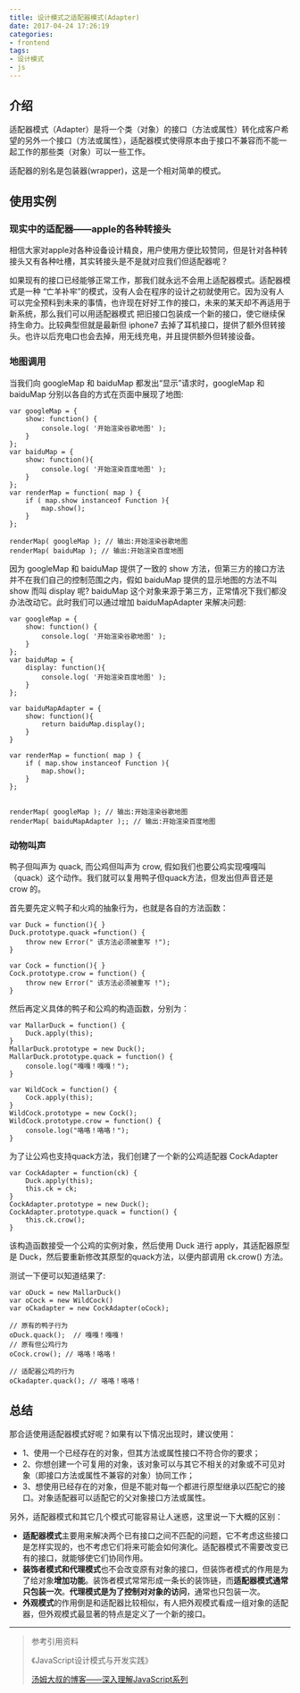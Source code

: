 ```yaml
---
title: 设计模式之适配器模式(Adapter)
date: 2017-04-24 17:26:19
categories:
- frontend
tags:
- 设计模式
- js
---
```


## 介绍

适配器模式（Adapter）是将一个类（对象）的接口（方法或属性）转化成客户希望的另外一个接口（方法或属性），适配器模式使得原本由于接口不兼容而不能一起工作的那些类（对象）可以一些工作。

适配器的别名是包装器(wrapper)，这是一个相对简单的模式。

## 使用实例

### 现实中的适配器——apple的各种转接头

相信大家对apple对各种设备设计精良，用户使用方便比较赞同，但是针对各种转接头又有各种吐槽，其实转接头是不是就对应我们但适配器呢？

<!--more-->

如果现有的接口已经能够正常工作，那我们就永远不会用上适配器模式。适配器模式是一种 “亡羊补牢”的模式，没有人会在程序的设计之初就使用它。因为没有人可以完全预料到未来的事情，也许现在好好工作的接口，未来的某天却不再适用于新系统，那么我们可以用适配器模式 把旧接口包装成一个新的接口，使它继续保持生命力。比较典型但就是最新但 iphone7 去掉了耳机接口，提供了额外但转接头。也许以后充电口也会去掉，用无线充电，并且提供额外但转接设备。


### 地图调用

当我们向 googleMap 和 baiduMap 都发出“显示”请求时，googleMap 和 baiduMap 分别以各自的方式在页面中展现了地图:

```
var googleMap = {
    show: function() {
        console.log( '开始渲染谷歌地图' );
    }
};
var baiduMap = {
    show: function(){
        console.log( '开始渲染百度地图' );
    }
};
var renderMap = function( map ) {
    if ( map.show instanceof Function ){
        map.show();
    }
};

renderMap( googleMap ); // 输出:开始渲染谷歌地图
renderMap( baiduMap ); // 输出:开始渲染百度地图
```
因为 googleMap 和 baiduMap 提供了一致的 show 方法，但第三方的接口方法并不在我们自己的控制范围之内，假如 baiduMap 提供的显示地图的方法不叫 show 而叫 display 呢? baiduMap 这个对象来源于第三方，正常情况下我们都没办法改动它。此时我们可以通过增加 baiduMapAdapter 来解决问题:

```
var googleMap = {
    show: function() {
        console.log( '开始渲染谷歌地图' );
    }
};
var baiduMap = {
    display: function(){
        console.log( '开始渲染百度地图' );
    }
};

var baiduMapAdapter = {
    show: function(){
        return baiduMap.display();
    }
}

var renderMap = function( map ) {
    if ( map.show instanceof Function ){
        map.show();
    }
};


renderMap( googleMap ); // 输出:开始渲染谷歌地图
renderMap( baiduMapAdapter );; // 输出:开始渲染百度地图
```

### 动物叫声

鸭子但叫声为 quack, 而公鸡但叫声为 crow, 假如我们也要公鸡实现嘎嘎叫（quack）这个动作。我们就可以复用鸭子但quack方法，但发出但声音还是 crow 的。

首先要先定义鸭子和火鸡的抽象行为，也就是各自的方法函数：

```
var Duck = function(){ }
Duck.prototype.quack =function() {
    throw new Error(" 该方法必须被重写 !");
}

var Cock = function(){ }
Cock.prototype.crow = function() {
    throw new Error(" 该方法必须被重写 !");
}
```

然后再定义具体的鸭子和公鸡的构造函数，分别为：

```
var MallarDuck = function() {
    Duck.apply(this);
}
MallarDuck.prototype = new Duck();
MallarDuck.prototype.quack = function() {
    console.log("嘎嘎！嘎嘎！");
}

var WildCock = function() {
    Cock.apply(this);
}
WildCock.prototype = new Cock();
WildCock.prototype.crow = function() {
    console.log("咯咯！咯咯！");
}
```

为了让公鸡也支持quack方法，我们创建了一个新的公鸡适配器 CockAdapter

```
var CockAdapter = function(ck) {
    Duck.apply(this);
    this.ck = ck;
}
CockAdapter.prototype = new Duck();
CockAdapter.prototype.quack = function() {
    this.ck.crow();
}
```

该构造函数接受一个公鸡的实例对象，然后使用 Duck 进行 apply，其适配器原型是 Duck，然后要重新修改其原型的quack方法，以便内部调用 ck.crow() 方法。

测试一下便可以知道结果了:

```
var oDuck = new MallarDuck()
var oCock = new WildCock()
var oCkadapter = new CockAdapter(oCock);

// 原有的鸭子行为
oDuck.quack();  // 嘎嘎！嘎嘎！
// 原有但公鸡行为
oCock.crow(); // 咯咯！咯咯！

// 适配器公鸡的行为
oCkadapter.quack(); // 咯咯！咯咯！

```

## 总结

那合适使用适配器模式好呢？如果有以下情况出现时，建议使用：

- 1、使用一个已经存在的对象，但其方法或属性接口不符合你的要求；
- 2、你想创建一个可复用的对象，该对象可以与其它不相关的对象或不可见对象（即接口方法或属性不兼容的对象）协同工作；
- 3、想使用已经存在的对象，但是不能对每一个都进行原型继承以匹配它的接口。对象适配器可以适配它的父对象接口方法或属性。

另外，适配器模式和其它几个模式可能容易让人迷惑，这里说一下大概的区别：

- **适配器模式**主要用来解决两个已有接口之间不匹配的问题，它不考虑这些接口是怎样实现的，也不考虑它们将来可能会如何演化。适配器模式不需要改变已有的接口，就能够使它们协同作用。
- **装饰者模式和代理模式**也不会改变原有对象的接口，但装饰者模式的作用是为了给对象**增加功能**。装饰者模式常常形成一条长的装饰链，而**适配器模式通常只包装一次**。**代理模式是为了控制对对象的访问**，通常也只包装一次。
- **外观模式**的作用倒是和适配器比较相似，有人把外观模式看成一组对象的适配器，但外观模式最显著的特点是定义了一个新的接口。

-----

> 参考引用资料
>
> 《JavaScript设计模式与开发实践》
>
> [汤姆大叔的博客——深入理解JavaScript系列](http://www.cnblogs.com/TomXu/archive/2011/12/15/2288411.html)
>
